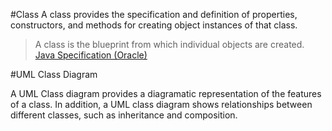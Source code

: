 #Class
A class provides the specification and definition of properties, constructors, and methods for creating object instances of that class. 
 

> A class is the blueprint from which individual objects are created.
[Java Specification (Oracle) ](https://docs.oracle.com/javase/tutorial/java/concepts/class.html)

#UML Class Diagram

A UML Class diagram provides a diagramatic representation of the features of a class. In addition, a UML class diagram shows relationships between different classes, such as inheritance and composition. 
